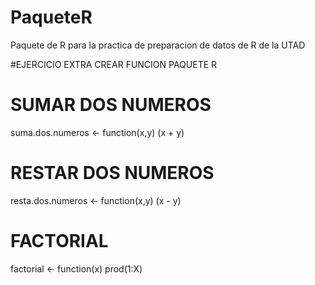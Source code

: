 # PaqueteR
Paquete de R para la practica de preparacion de datos de R de la UTAD

#EJERCICIO EXTRA CREAR FUNCION PAQUETE R

# SUMAR DOS NUMEROS
suma.dos.numeros <- function(x,y) (x + y)

# RESTAR DOS NUMEROS
resta.dos.numeros <- function(x,y) (x - y)

# FACTORIAL
factorial <- function(x) prod(1:X)

